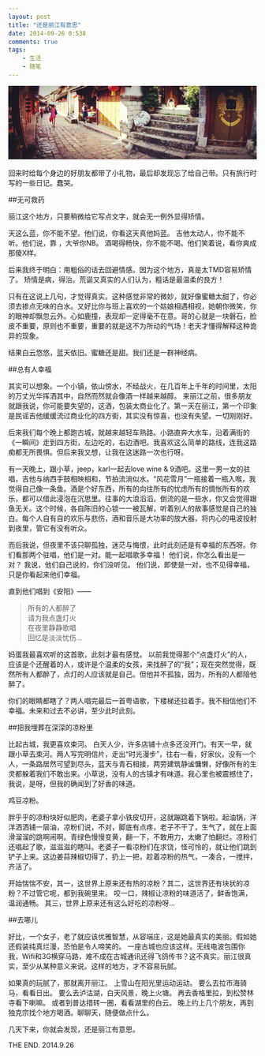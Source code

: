 ```yaml
---
layout: post
title: "还是丽江有意思"
date: 2014-09-26 0:538
comments: true
tags: 
	- 生活 
	- 随笔
---     
```


![丽江古城](/assets/blogImg/lijiang.jpg)   

回来时给每个身边的好朋友都带了小礼物，最后却发现忘了给自己带。只有旅行时写的一些日记。蠢哭。

##无可救药

丽江这个地方，只要稍微给它写点文字，就会无一例外显得矫情。

天这么蓝，你不能不望。他们说，你看这天真他妈蓝。
吉他太动人，你不能不听。他们说，靠 ，大爷你NB。
酒喝得畅快，你不能不喝。他们笑着说，看你爽成那傻X样。

后来我终于明白：用粗俗的话去回避情感。因为这个地方，真是太TMD容易矫情了。
矫情是病，得治。荒诞又真实的人们认为，粗话是最温柔的良方！

只有在这说上几句，才觉得真实。这种感觉非常的微妙，就好像蜜糖太甜了，你必须去掺点无味的白水。又好比你与班上喜欢的一个姑娘相遇相视，她朝你微笑，你的眼神却飘忽云外。心如鹿撞，表现却一定得毫不在意。哥的心就是一块磐石，脸皮不重要，原则也不重要，重要的就是这不为所动的气场！老天才懂得解释这种诡异的现象。

结果白云悠悠，蓝天依旧。蜜糖还是甜。我们还是一群神经病。

<!--more-->

##总有人幸福

其实可以想象。一个小镇，依山傍水，不经战火，在几百年上千年的时间里，太阳的万丈光华挥洒其中，自然而然就会像酒一样越来越醇。
来丽江之前，很多朋友就跟我说，你可能要失望的，这酒，包装太商业化了。第一天在丽江，第一个印象是民谣吉他缓缓流过商业化的四方街，其实没有惊喜，也没有失望。一切刚刚好。

后来我们每个晚上都跑古城，就越来越轻车熟路。小路直奔大水车，沿着满街的《一瞬间》走到四方街，左边吃的，右边酒吧。我喜欢这么简单的路线，连我这路痴都无所畏惧。但后来我又想，让我在这迷路一次也行呀。

有一天晚上，跟小草，jeep，karl一起去love wine & 9酒吧。这里一男一女的驻唱，吉他与纳西手鼓相映相和，节拍流淌似水。“风花雪月”一瓶接着一瓶入喉，我觉得自己像一条鱼。酒是个好东西，所有的向往所有的忧虑所有的惆怅所有的欢乐，都可以借此浸泡在沉思里。往事的大浪滔滔，倒流的是一些水，你又会觉得跟鱼无关。这个时候，各自陈旧的心锁一一被瓦解，听着别人的故事感觉是自己的独白。每个人自有自的欢乐与悲伤，酒和音乐是大功率的放大器，将内心的电波投射到夜里，管它有没有听众。

而后我说，但夜里不该只聊孤独，迷茫与悔恨，此时此刻还是有幸福的东西呀。你们看那两个驻唱，他们是一对。能一起唱歌多幸福！
他们说，你怎么看出是一对？
我说，他们自己说的，你们没听见。
他们说，即使是一对，也不见得幸福，只是你看起来他们幸福。

直到他们唱到《安阳》——
> 所有的人都醉了             
  请为我点盏灯火          
  在夜里静静歌唱         
  回忆是淡淡忧伤…         

妈蛋我最喜欢听的这首歌，此刻才最有感觉。
以前我觉得那个“点盏灯火”的人，应该是个还醒着的人，或许是个温柔的女孩，来找醉了的“我”；现在突然觉得，既然所有人都醉了，点灯的人应该就是自己。但他并不孤独，因为，所有的人都陪他醉了。

你们的眼睛都瞎了？两人唱完最后一首粤语歌，下楼梯还拉着手。我不相信他们不幸福。未来和过去不必讲，至少此时此刻。

##把我埋葬在深深的凉粉里

比起古城，我更喜欢束河。
白天人少，许多店铺十点多还没开门。有天一早，就跟小草去束河。两人写完明信片，走出“时光漫步”，往右一看，好家伙，没有一个人，一条路居然可望到尽头，蓝天与青石相接，两旁建筑静谧慵懒，好像所有的生灵都躲着我们不敢出来。小草说，没有人的古镇才有味道。我心里也被震撼住了，我说，是呀，但我的确闻到了好香的味道。

鸡豆凉粉。

胖乎乎的凉粉块好似肥肉，老婆子拿小铁皮切开，这就蹦跳着下锅啦。起油锅，洋洋洒洒铺一层油，凉粉们说，不对，脚底有点疼，老子不干了，生气了，就在上面滑溜溜的跳啊闹啊。青绿色慢慢变黄，翻一下，不敢用力，太嫩了怕翻烂。凉粉们还唱起了歌，滋滋滋的瞎叫。老婆子一看凉粉们在求饶，怪可怜的，就让他们跳到铲子上来。这边姜蒜辣椒切得了，扔上一把，趁着凉粉的热气，一凑合，一搅拌，齐活了。

开始惴惴不安，其一，这世界上原来还有热的凉粉？其二，这世界还有块状的凉粉？不过管它呢，都到我碗里来。
咬一口，辣椒让凉粉的味道活了，鲜香饱满，温润通畅。
其三，世界上原来还有这么好吃的凉粉呀…

##去哪儿

好比，一个女子，老了就应该优雅智慧，从容端庄，这是她最真实的美丽。假如她还假装纯真烂漫，恐怕是令人啼笑的。
一座古城也应该这样。无线电波包围你我，Wifi和3G横穿马路，难不成在古城通讯还得飞鸽传书？这不真实。丽江很真实，至少从某种意义来说。这样的地方，才不容易玩腻。

如果真的玩腻了，那就离开丽江。
上雪山在阳光里运动运动。
要么去拉市海骑马，看看日出。
要么去泸沽湖，白天风景，晚上火塘。
再去香格里拉，到松赞林寺看下喇嘛。
或者到普达措转一圈，看看湖里的白云。
晚上约上几个朋友，再到独克宗找个地方喝酒。聊聊天，随便做点什么。

几天下来，你就会发现，还是丽江有意思。




THE END.
2014.9.26